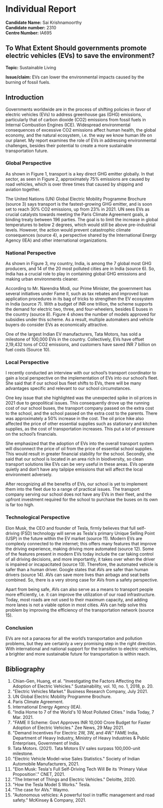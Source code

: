 # Individual Report

**Candidate Name:** Sai Krishnamoorthy  
**Candidate number:** 2310  
**Centre Number:** IA695

## To What Extent Should governments promote electric vehicles (EVs) to save the environment?

**Topic:** Sustainable Living

**Issue/claim:** EVs can lower the environmental impacts caused by the burning of fossil fuels.

## Introduction

Governments worldwide are in the process of shifting policies in favor of electric vehicles (EVs) to address greenhouse gas (GHG) emissions, particularly that of carbon dioxide (CO2) emissions from fossil fuels in Internal Combustion Engines (ICE). Widespread environmental consequences of excessive CO2 emissions affect human health, the global economy, and the natural ecosystem, i.e. the way we know human life on our planet. My report examines the role of EVs in addressing environmental challenges, besides their potential to create a more sustainable transportation future.

### Global Perspective

As shown in Figure 1, transport is a key direct GHG emitter globally. In that sector, as seen in Figure 2, approximately 75% emissions are caused by road vehicles, which is over three times that caused by shipping and aviation together.

The United Nations (UN) Global Electric Mobility Programme Brochure (source 3) says transport is the fastest-growing GHG emitter, and is soon set to reach 30% CO2 emissions, up from 23% in 2021. UN sees EVs as crucial catalysts towards meeting the Paris Climate Agreement goals, a binding treaty between 196 parties. The goal is to limit the increase in global temperatures to below 2 degrees, which would still be above pre-industrial levels. However, the action would prevent catastrophic climate consequences (source 4), a perspective shared by the International Energy Agency (IEA) and other international organizations.

### National Perspective

As shown in Figure 3, my country, India, is among the 7 global most GHG producers, and 14 of the 20 most polluted cities are in India (source 6). So, India has a crucial role to play in containing global GHG emissions and making urban environments cleaner.

According to Mr. Narendra Modi, our Prime Minister, the government has several initiatives under Fame II, such as tax rebates and improved loan application procedures in its bag of tricks to strengthen the EV ecosystem in India (source 7). With a budget of INR one trillion, the scheme supports the demand for electric two, three, and four-wheelers, besides E buses in the country (source 8). Figure 4 shows the number of models approved for subsidies under this scheme. As a result, multiple automakers and vehicle buyers do consider EVs as economically attractive.

One of the largest Indian EV manufacturers, Tata Motors, has sold a milestone of 100,000 EVs in the country. Collectively, EVs have offset 2,19,432 tons of CO2 emissions, and customers have saved INR 7 billion on fuel costs (Source 10).

### Local Perspective

I recently conducted an interview with our school’s transport coordinator to gain a local perspective on the implementation of EVs into our school’s fleet. She said that if our school bus fleet shifts to EVs, there will be many advantages specific and relevant to our school circumstances.

One key issue that she highlighted was the unexpected spike in oil prices in 2021 due to geopolitical issues. This consequently drove up the running cost of our school buses, the transport company passed on the extra cost to the school, and the school passed on the extra cost to the parents. There was approximately a 50% increase in the cost. The oil price hike also affected the price of other essential supplies such as stationary and kitchen supplies, as the cost of transportation increases. This put a lot of pressure on the school’s financials.

She emphasized that the adoption of EVs into the overall transport system will disconnect the price of oil from the price of essential school supplies. This would result in greater financial stability for the school. Secondly, she said that our school is located in an area rich in biodiversity, so clean transport solutions like EVs can be very useful in these areas. EVs operate quietly and don’t have any tailpipe emissions that will affect the local environment adversely.

After recognizing all the benefits of EVs, our school is yet to implement them into the fleet due to a range of practical issues. The transport company serving our school does not have any EVs in their fleet, and the upfront investment required for the school to purchase the buses on its own is far too high.

### Technological Perspective

Elon Musk, the CEO and founder of Tesla, firmly believes that full self-driving (FSD) technology will serve as Tesla's primary Unique Selling Point (USP) in the future within the EV market (source 11). Modern EVs are complexly connected to the internet; this offers many features that improve the driving experience, making driving more automated (source 12). Some of the features present in modern EVs today include the car taking control of all driving decisions, and more importantly, it takes over when the driver is impaired or incapacitated (source 13). Therefore, the automated vehicle is safer than a human driver. Google states that AVs are safer than human drivers (source 14). AVs can save more lives than airbags and seat belts combined. So, there is a very strong case for AVs from a safety perspective.

Apart from being safe, AVs can also serve as a means to transport people more efficiently, i.e. it can improve the utilization of our road infrastructure. Today, most roads are not used to their maximum capacity, and adding more lanes is not a viable option in most cities. AVs can help solve this problem by improving the efficiency of the transportation network (source 15).

### Conclusion

EVs are not a panacea for all the world’s transportation and pollution problems, but they are certainly a very promising step in the right direction. With international and national support for the transition to electric vehicles, a brighter and more sustainable future for transportation is within reach.

## Bibliography

1. Chian-Gen, Huang, et al. "Investigating the Factors Affecting the Adoption of Electric Vehicles." Sustainability, vol. 10, no. 1, 2018, p. 20.
2. "Electric Vehicles Market." Business Research Company, July 2021.
3. UN Global Electric Mobility Programme Brochure.
4. Paris Climate Agreement.
5. International Energy Agency (IEA).
6. "India Home to 7 of the World's 10 Most Polluted Cities." India Today, 7 Mar. 2021.
7. "FAME II Scheme: Govt Approves INR 10,000 Crore Budget for Faster Adoption of Electric Vehicles." Zee News, 29 May 2021.
8. "Demand Incentives For Electric 2W, 3W, and 4W." FAME India, Department of Heavy Industry, Ministry of Heavy Industries & Public Enterprises, Government of India.
9. Tata Motors. (2021). Tata Motors EV sales surpass 100,000-unit milestone.
10. "Electric Vehicle Model-wise Sales Statistics." Society of Indian Automobile Manufacturers, 2021.
11. "Elon Musk: Tesla's Full Self-Driving Tech Will Be its 'Primary Value Proposition'." CNET, 2021.
12. "The Internet of Things and Electric Vehicles." Deloitte, 2020.
13. "How the Tesla Model S Works." Tesla.
14. "The case for AVs." Waymo.
15. "Autonomous vehicles: A powerful tool in traffic management and road safety." McKinsey & Company, 2021.
